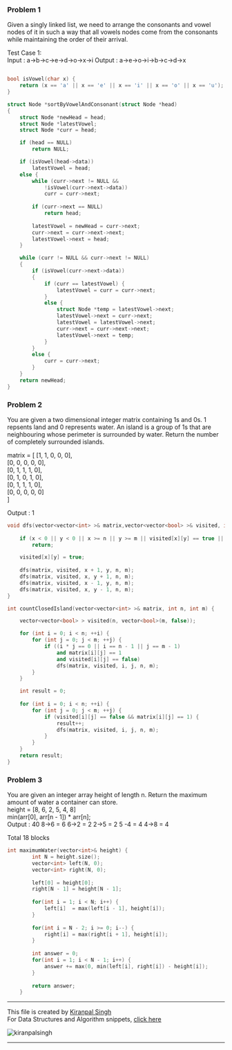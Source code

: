 ### Problem 1   
Given a singly linked list, we need to arrange the consonants and vowel nodes of it in such a way that all vowels nodes come from the consonants while maintaining the order of their arrival.

Test Case 1:  
Input : a->b->c->e->d->o->x->i
Output : a->e->o->i->b->c->d->x

```cpp

bool isVowel(char x) {
    return (x == 'a' || x == 'e' || x == 'i' || x == 'o' || x == 'u');
}

struct Node *sortByVowelAndConsonant(struct Node *head)
{
    struct Node *newHead = head;
    struct Node *latestVowel;
    struct Node *curr = head;

    if (head == NULL)
        return NULL;

    if (isVowel(head->data))
        latestVowel = head;
    else {
        while (curr->next != NULL &&
            !isVowel(curr->next->data))
            curr = curr->next;
  
        if (curr->next == NULL)
            return head;
  
        latestVowel = newHead = curr->next;
        curr->next = curr->next->next;
        latestVowel->next = head;
    }

    while (curr != NULL && curr->next != NULL)
    {
        if (isVowel(curr->next->data))
        {
            if (curr == latestVowel) {
                latestVowel = curr = curr->next;
            }
            else {
                struct Node *temp = latestVowel->next;
                latestVowel->next = curr->next;
                latestVowel = latestVowel->next;
                curr->next = curr->next->next;
                latestVowel->next = temp;
            }
        }
        else {
            curr = curr->next;
        }
    }
    return newHead;
}
```

### Problem 2
You are given a two dimensional integer matrix containing 1s and 0s. 1 repsents land and 0 represents water. An island is a group of 1s that are neighbouring whose perimeter is surrounded by water. Return the number of completely surrounded islands.

matrix = [
    [1, 1, 0, 0, 0],  
    [0, 0, 0, 0, 0],  
    [0, 1, 1, 1, 0],  
    [0, 1, 0, 1, 0],  
    [0, 1, 1, 1, 0],  
    [0, 0, 0, 0, 0]  
]    
   
Output : 1  

```cpp
void dfs(vector<vector<int> >& matrix,vector<vector<bool> >& visited, int x, int y,int n, int m) {
    
    if (x < 0 || y < 0 || x >= n || y >= m || visited[x][y] == true || matrix[x][y] == 0)
        return;

    visited[x][y] = true;
 
    dfs(matrix, visited, x + 1, y, n, m);
    dfs(matrix, visited, x, y + 1, n, m);
    dfs(matrix, visited, x - 1, y, n, m);
    dfs(matrix, visited, x, y - 1, n, m);
}

int countClosedIsland(vector<vector<int> >& matrix, int n, int m) {

    vector<vector<bool> > visited(n, vector<bool>(m, false));

    for (int i = 0; i < n; ++i) {
        for (int j = 0; j < m; ++j) {
            if ((i * j == 0 || i == n - 1 || j == m - 1)
                and matrix[i][j] == 1
                and visited[i][j] == false)
                dfs(matrix, visited, i, j, n, m);
        }
    }

    int result = 0;
 
    for (int i = 0; i < n; ++i) {
        for (int j = 0; j < m; ++j) {
            if (visited[i][j] == false && matrix[i][j] == 1) {
                result++;
                dfs(matrix, visited, i, j, n, m);
            }
        }
    }
    return result;
}
```

### Problem 3
You are given an integer array height of length n. Return the maximum amount of water a container can store.  
height = [8, 6, 2, 5, 4, 8]   
min(arr[0], arr[n - 1]) * arr[n];  
Output : 40
8->6 = 6
6->2 = 2
2->5 = 2
5 -4 = 4
4->8 = 4

Total 18 blocks


```cpp
int maximumWater(vector<int>& height) {
        int N = height.size();
        vector<int> left(N, 0);
        vector<int> right(N, 0);
        
        left[0] = height[0];
        right[N - 1] = height[N - 1];
        
        for(int i = 1; i < N; i++) {
            left[i]  = max(left[i - 1], height[i]);
        }
        
        for(int i = N - 2; i >= 0; i--) {
            right[i] = max(right[i + 1], height[i]);
        }
        
        int answer = 0;
        for(int i = 1; i < N - 1; i++) {
            answer += max(0, min(left[i], right[i]) - height[i]);
        }
        
        return answer;
    }
```

---
This file is created by [Kiranpal Singh](https://github.com/kiranpalsingh1806) <br>
For Data Structures and Algorithm snippets, [click here](https://github.com/kiranpalsingh1806/DSA-Code-Snippets) <br>
<p align="left"> <img src="https://komarev.com/ghpvc/?username=kiranpalsingh1806&label=Views&color=blue&style=plastic" alt="kiranpalsingh" /> </p>

---